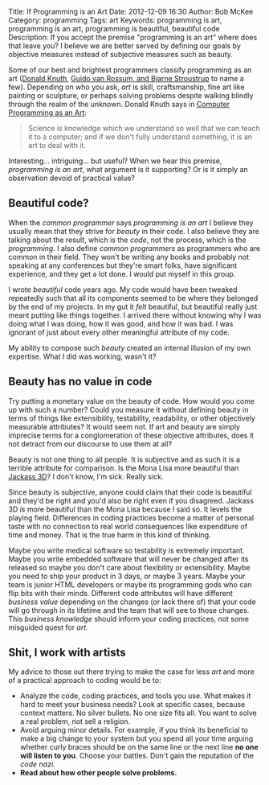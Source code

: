Title: If Programming is an Art
Date: 2012-12-09 16:30
Author: Bob McKee
Category: programming
Tags: art
Keywords: programming is art, programming is an art, programming is beautiful, beautiful code
Description: If you accept the premise "programming is an art" where does that leave you?  I believe we are better served by defining our goals by objective measures instead of subjective measures such as beauty. 

Some of our best and brightest programmers classify programming as an
art ([Donald Knuth][], [Guido van Rossum, and Bjarne Stroustrup][] to
name a few). Depending on who you ask, *art* is skill, craftsmanship,
fine art like painting or sculpture, or perhaps solving problems despite
walking blindly through the realm of the unknown. Donald Knuth says in
[Computer Programming as an Art][Donald Knuth]:

> Science is knowledge which we understand so well that we can teach it
> to a computer; and if we don't fully understand something, it is an
> art to deal with it.

Interesting... intriguing... but useful? When we hear this premise,
*programming is an art*, what argument is it supporting? Or is it simply
an observation devoid of practical value?

## Beautiful code?

When the *common programmer* says *programming is an art* I believe they
usually mean that they strive for *beauty* in their code. I also believe
they are talking about the result, which is the *code*, not the process,
which is the *programming*. I also define *common programmers* as
programmers who are common in their field. They won't be writing any
books and probably not speaking at any conferences but they're smart
folks, have significant experience, and they get a lot done. I would put
myself in this group.

I wrote *beautiful* code years ago. My code would have been tweaked
repeatedly such that all its components seemed to be where they belonged
by the end of my projects. In my gut it *felt* beautiful, but beautiful
really just meant putting like things together. I arrived there without
knowing why I was doing what I was doing, how it was good, and how it
was bad. I was ignorant of just about every other meaningful attribute
of my code.

My ability to compose such *beauty* created an internal illusion of my
own expertise. What I did was working, wasn't it?

## Beauty has no value in code

Try putting a monetary value on the beauty of code. How would you come
up with such a number? Could you measure it without defining beauty in
terms of things like extensibility, testability, readability, or other
objectively measurable attributes? It would seem not. If art and beauty
are simply imprecise terms for a conglomeration of these objective
attributes, does it not detract from our discourse to use them at all?

Beauty is not one thing to all people. It is subjective and as such it
is a terrible attribute for comparison. Is the Mona Lisa more beautiful
than [Jackass 3D][]? I don't know, I'm sick. Really sick.

Since beauty is subjective, anyone could claim that their code is
beautiful and they'd be right and you'd also be right even if you
disagreed. Jackass 3D *is* more beautiful than the Mona Lisa because I
said so. It levels the playing field. Differences in coding practices
become a matter of personal taste with no connection to real world
consequences like expenditure of time and money. That is the true harm
in this kind of thinking.

Maybe you write medical software so testability is extremely important.
Maybe you write embedded software that will never be changed after its
released so maybe you don't care about flexibility or extensibility.
Maybe you need to ship your product in 3 days, or maybe 3 years. Maybe
your team is junior HTML developers or maybe its programming gods who
can flip bits with their minds. Different code attributes will have
different *business value* depending on the changes (or lack there of)
that your code will go through in its lifetime and the team that will
see to those changes. This *business knowledge* should inform your
coding practices, not some misguided quest for *art*.

## Shit, I work with artists

My advice to those out there trying to make the case for less *art* and
more of a practical approach to coding would be to:

-   Analyze the code, coding practices, and tools you use. What makes it
    hard to meet your business needs? Look at specific cases, because
    context matters. No silver bullets. No one size fits all. You want
    to solve a real problem, not sell a religion.
-   Avoid arguing minor details. For example, if you think its
    beneficial to make a big change to your system but you spend all
    your time arguing whether curly braces should be on the same line or
    the next line **no one will listen to you**. Choose your battles.
    Don't gain the reputation of the *code nazi*.
-   **Read about how other people solve problems.**

[Donald Knuth]: http://www.paulgraham.com/knuth.html
[Guido van Rossum, and Bjarne Stroustrup]: http://onlamp.com/pub/a/onlamp/2005/06/30/artofprog.html
[Jackass 3D]: http://www.youtube.com/watch?v=fKwjU_pSSW4
